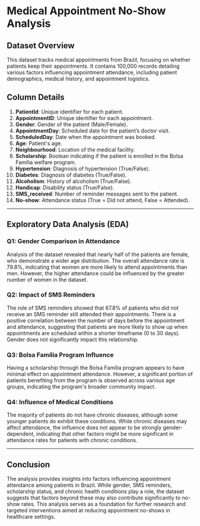 # Medical Appointment No-Show Analysis

## Dataset Overview
This dataset tracks medical appointments from Brazil, focusing on whether patients keep their appointments. It contains 100,000 records detailing various factors influencing appointment attendance, including patient demographics, medical history, and appointment logistics.

## Column Details
1. **PatientId**: Unique identifier for each patient.
2. **AppointmentID**: Unique identifier for each appointment.
3. **Gender**: Gender of the patient (Male/Female).
4. **AppointmentDay**: Scheduled date for the patient’s doctor visit.
5. **ScheduledDay**: Date when the appointment was booked.
6. **Age**: Patient's age.
7. **Neighbourhood**: Location of the medical facility.
8. **Scholarship**: Boolean indicating if the patient is enrolled in the Bolsa Família welfare program.
9. **Hypertension**: Diagnosis of hypertension (True/False).
10. **Diabetes**: Diagnosis of diabetes (True/False).
11. **Alcoholism**: History of alcoholism (True/False).
12. **Handicap**: Disability status (True/False).
13. **SMS_received**: Number of reminder messages sent to the patient.
14. **No-show**: Attendance status (True = Did not attend, False = Attended).

---

## Exploratory Data Analysis (EDA)

### Q1: Gender Comparison in Attendance
Analysis of the dataset revealed that nearly half of the patients are female, who demonstrate a wider age distribution. The overall attendance rate is 79.8%, indicating that women are more likely to attend appointments than men. However, the higher attendance could be influenced by the greater number of women in the dataset.

### Q2: Impact of SMS Reminders
The role of SMS reminders showed that 67.8% of patients who did not receive an SMS reminder still attended their appointments. There is a positive correlation between the number of days before the appointment and attendance, suggesting that patients are more likely to show up when appointments are scheduled within a shorter timeframe (0 to 30 days). Gender does not significantly impact this relationship.

### Q3: Bolsa Família Program Influence
Having a scholarship through the Bolsa Família program appears to have minimal effect on appointment attendance. However, a significant portion of patients benefiting from the program is observed across various age groups, indicating the program's broader community impact.

### Q4: Influence of Medical Conditions
The majority of patients do not have chronic diseases, although some younger patients do exhibit these conditions. While chronic diseases may affect attendance, the influence does not appear to be strongly gender-dependent, indicating that other factors might be more significant in attendance rates for patients with chronic conditions.

---

## Conclusion
The analysis provides insights into factors influencing appointment attendance among patients in Brazil. While gender, SMS reminders, scholarship status, and chronic health conditions play a role, the dataset suggests that factors beyond these may also contribute significantly to no-show rates. This analysis serves as a foundation for further research and targeted interventions aimed at reducing appointment no-shows in healthcare settings.
